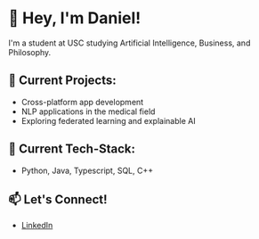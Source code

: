 # 👋 Hey, I'm Daniel! 

I'm a student at USC studying Artificial Intelligence, Business, and Philosophy. 

## 🔭 Current Projects:
- Cross-platform app development 
- NLP applications in the medical field
- Exploring federated learning and explainable AI

## 🌱 Current Tech-Stack:
- Python, Java, Typescript, SQL, C++

## 📫 Let's Connect!
- [LinkedIn](https://www.linkedin.com/in/danielyangdev)
